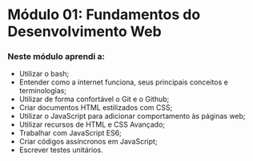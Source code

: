 # Módulo 01: Fundamentos do Desenvolvimento Web

### Neste módulo aprendi a:

- Utilizar o bash;
- Entender como a internet funciona, seus principais conceitos e terminologias;
- Utilizar de forma confortável o Git e o Github;
- Criar documentos HTML estilizados com CSS;
- Utilizar o JavaScript para adicionar comportamento às páginas web;
- Utilizar recursos de HTML e CSS Avançado;
- Trabalhar com JavaScript ES6;
- Criar códigos assíncronos em JavaScript;
- Escrever testes unitários.
